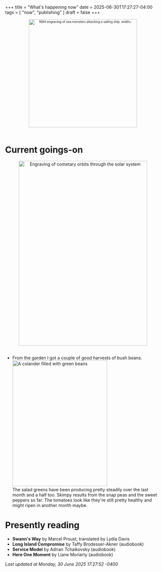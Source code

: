 +++
title = "What's happening now"
date = 2025-06-30T17:27:27-04:00
tags = [
    "now",
    "publishing"
]
draft = false
+++
<div align="center" style="font-size:x-small"><img src="https://milkfish08.s3.amazonaws.com/photo/blog/abovethefold/1684-untitled-engraving-of-sea-monsters-attacking-a-sailing-vessel-49fa31.jpg" alt="1684 engraving of sea monsters attacking a sailing ship. width="512" height="351" title="Sea monsters attacking a sailing ship" /></div><br clear="all" />

# Current goings-on

<div align="center"><img src="https://milkfish08.s3.amazonaws.com/photo/blog/comets.jpeg" height=600 width=417 alt="Engraving of cometary orbits through the solar system" title="Comets" /></div><br clear="all" />

* From the garden I got a couple of good harvests of bush beans.<br />
<img alt="A colander filled with green beans" src="https://milkfish08.s3.us-east-1.amazonaws.com/photo/blog/IMG_20250624_174003_830.jpg" width=307 height=408 /><br />
The salad greens have been producing pretty steadily over the last month and a half too.
Skimpy results from the snap peas and the sweet peppers so far.
The tomatoes look like they're still pretty healthy and might ripen in another month maybe.

# Presently reading

* __Swann's Way__ by Marcel Proust, translated by Lydia Davis
* __Long Island Compromise__ by Taffy Brodesser-Akner (audiobook)
* __Service Model__ by Adrian Tchaikovsky (audiobook)
* __Here One Moment__ by Liane Moriarty (audiobook)

*Last updated at Monday, 30 June 2025 17:27:52 -0400*
